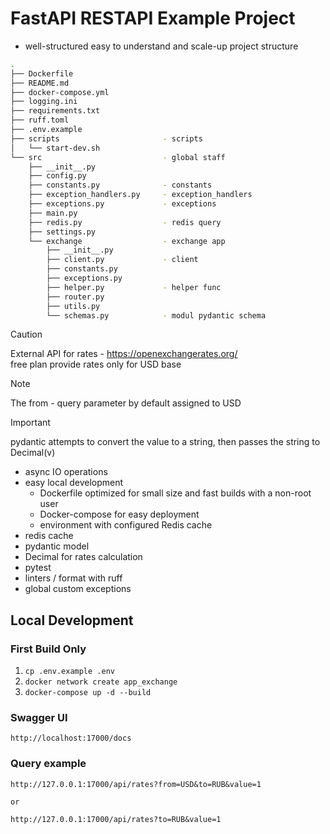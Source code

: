 # FastAPI RESTAPI Example Project

- well-structured easy to understand and scale-up project structure

```bash
.
├── Dockerfile
├── README.md
├── docker-compose.yml
├── logging.ini
├── requirements.txt
├── ruff.toml
├── .env.example
├── scripts                       - scripts
│   └── start-dev.sh
└── src                           - global staff
    ├── __init__.py
    ├── config.py                      
    ├── constants.py              - constants
    ├── exception_handlers.py     - exception_handlers
    ├── exceptions.py             - exceptions
    ├── main.py                   
    ├── redis.py                  - redis query
    ├── settings.py               
    └── exchange                  - exchange app
        ├── __init__.py
        ├── client.py             - client
        ├── constants.py          
        ├── exceptions.py         
        ├── helper.py             - helper func
        ├── router.py             
        ├── utils.py                      
        └── schemas.py            - modul pydantic schema

```

> [!CAUTION]
> External API for rates - https://openexchangerates.org/ \
> free plan provide rates only for USD base

> [!NOTE]
> The from - query parameter by default assigned to USD

> [!IMPORTANT]
> pydantic attempts to convert the value to a string, then passes the string to Decimal(v)

- async IO operations
- easy local development
    - Dockerfile optimized for small size and fast builds with a non-root user
    - Docker-compose for easy deployment
    - environment with configured Redis cache
- redis cache
- pydantic model
- Decimal for rates calculation
- pytest
- linters / format with ruff
- global custom exceptions

## Local Development

### First Build Only

1. `cp .env.example .env`
2. `docker network create app_exchange`
3. `docker-compose up -d --build`

### Swagger UI

```shell
http://localhost:17000/docs
```

### Query example

```shell
http://127.0.0.1:17000/api/rates?from=USD&to=RUB&value=1

or

http://127.0.0.1:17000/api/rates?to=RUB&value=1

```